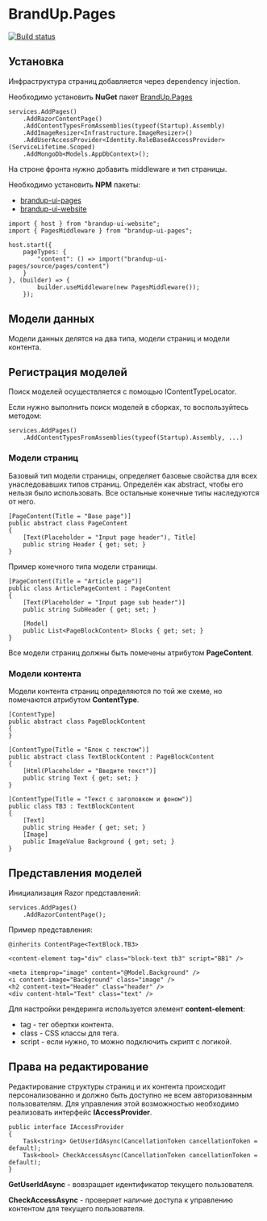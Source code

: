 # BrandUp.Pages

[![Build status](https://dev.azure.com/brandup/BrandUp%20Core/_apis/build/status/BrandUp.Pages)](https://dev.azure.com/brandup/BrandUp%20Core/_build/latest?definitionId=8)

## Установка

Инфраструктура страниц добавляется через dependency injection.

Необходимо установить **NuGet** пакет [BrandUp.Pages](https://www.nuget.org/packages/BrandUp.Pages)

```
services.AddPages()
    .AddRazorContentPage()
    .AddContentTypesFromAssemblies(typeof(Startup).Assembly)
    .AddImageResizer<Infrastructure.ImageResizer>()
    .AddUserAccessProvider<Identity.RoleBasedAccessProvider>(ServiceLifetime.Scoped)
    .AddMongoDb<Models.AppDbContext>();
```

На строне фронта нужно добавить middleware и тип страницы.

Необходимо установить **NPM** пакеты:
- [brandup-ui-pages](https://www.npmjs.com/package/brandup-ui-pages)
- [brandup-ui-website](https://www.npmjs.com/package/brandup-ui-website)

```
import { host } from "brandup-ui-website";
import { PagesMiddleware } from "brandup-ui-pages";

host.start({
    pageTypes: {
        "content": () => import("brandup-ui-pages/source/pages/content")
    }
}, (builder) => {
        builder.useMiddleware(new PagesMiddleware());
    });
```

## Модели данных

Модели данных делятся на два типа, модели страниц и модели контента.

## Регистрация моделей

Поиск моделей осуществляется с помощью IContentTypeLocator.

Если нужно выполнить поиск моделей в сборках, то воспользуйтесь методом:

```
services.AddPages()
    .AddContentTypesFromAssemblies(typeof(Startup).Assembly, ...)
```

### Модели страниц

Базовый тип модели страницы, определяет базовые свойства для всех унаследовавших типов страниц. Определён как 
abstract, чтобы его нельзя было использовать. Все остальные конечные типы наследуются от него.

```
[PageContent(Title = "Base page")]
public abstract class PageContent
{
    [Text(Placeholder = "Input page header"), Title]
    public string Header { get; set; }
}
```

Пример конечного типа модели страницы.

```
[PageContent(Title = "Article page")]
public class ArticlePageContent : PageContent
{
    [Text(Placeholder = "Input page sub header")]
    public string SubHeader { get; set; }

    [Model]
    public List<PageBlockContent> Blocks { get; set; }
}
```

Все модели страниц должны быть помечены атрибутом **PageContent**.

### Модели контента

Модели контента страниц определяются по той же схеме, но помечаются атрибутом **ContentType**.

```
[ContentType]
public abstract class PageBlockContent
{
}

[ContentType(Title = "Блок с текстом")]
public abstract class TextBlockContent : PageBlockContent
{
    [Html(Placeholder = "Введите текст")]
    public string Text { get; set; }
}

[ContentType(Title = "Текст с заголовком и фоном")]
public class TB3 : TextBlockContent
{
    [Text]
    public string Header { get; set; }
    [Image]
    public ImageValue Background { get; set; }
}
```

## Представления моделей

Инициализация Razor представлений:

```
services.AddPages()
    .AddRazorContentPage();
``` 

Пример представления:

```
@inherits ContentPage<TextBlock.TB3>

<content-element tag="div" class="block-text tb3" script="BB1" />

<meta itemprop="image" content="@Model.Background" />
<i content-image="Background" class="image" />
<h2 content-text="Header" class="header" />
<div content-html="Text" class="text" />
```

Для настройки рендеринга используется элемент **content-element**:
- tag - тег обертки контента.
- class - CSS классы для тега.
- script - если нужно, то можно подключить скрипт с логикой.

## Права на редактирование

Редактирование структуры страниц и их контента происходит персонализованно и должно быть доступно не всем авторизованным пользователям.
Для управления этой возможностью необходимо реализовать интерфейс **IAccessProvider**.

```
public interface IAccessProvider
{
    Task<string> GetUserIdAsync(CancellationToken cancellationToken = default);
    Task<bool> CheckAccessAsync(CancellationToken cancellationToken = default);
}
```

**GetUserIdAsync** - вовзращает идентификатор текущего пользователя.

**CheckAccessAsync** - проверяет наличие доступа к управлению контентом для текущего пользователя.